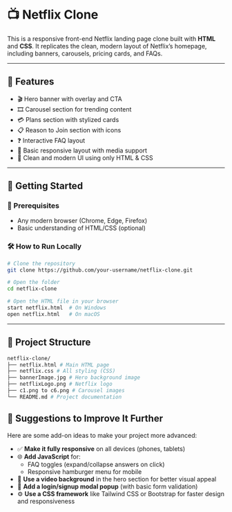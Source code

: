 # 📺 Netflix Clone

This is a responsive front-end Netflix landing page clone built with **HTML** and **CSS**. It replicates the clean, modern layout of Netflix’s homepage, including banners, carousels, pricing cards, and FAQs.

---

## 🌟 Features

- 🎬 Hero banner with overlay and CTA
- 🎞 Carousel section for trending content
- 💳 Plans section with stylized cards
- 📋 Reason to Join section with icons
- ❓ Interactive FAQ layout
- 📱 Basic responsive layout with media support
- 🎨 Clean and modern UI using only HTML & CSS

---

## 🚀 Getting Started

### 🔧 Prerequisites
- Any modern browser (Chrome, Edge, Firefox)
- Basic understanding of HTML/CSS (optional)

### 🛠 How to Run Locally

```bash
# Clone the repository
git clone https://github.com/your-username/netflix-clone.git

# Open the folder
cd netflix-clone

# Open the HTML file in your browser
start netflix.html  # On Windows
open netflix.html   # On macOS
```

---

## 📁 Project Structure

```bash 
netflix-clone/
├── netflix.html # Main HTML page
├── netflix.css # All styling (CSS)
├── bannerImage.jpg # Hero background image
├── netflixLogo.png # Netflix logo
├── c1.png to c6.png # Carousel images
└── README.md # Project documentation
```

## 🎯 Suggestions to Improve It Further

Here are some add-on ideas to make your project more advanced:

- ✅ **Make it fully responsive** on all devices (phones, tablets)
- 🌐 **Add JavaScript** for:
  - FAQ toggles (expand/collapse answers on click)
  - Responsive hamburger menu for mobile
- 🎥 **Use a video background** in the hero section for better visual appeal
- 🔐 **Add a login/signup modal popup** (with basic form validation)
- ⚙️ **Use a CSS framework** like Tailwind CSS or Bootstrap for faster design and responsiveness

